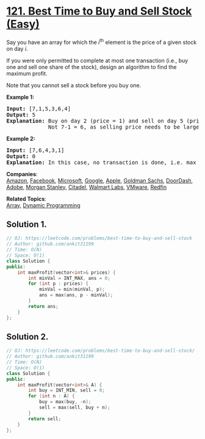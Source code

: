 # [121. Best Time to Buy and Sell Stock (Easy)](https://leetcode.com/problems/best-time-to-buy-and-sell-stock/)

<p>Say you have an array for which the <em>i</em><sup>th</sup> element is the price of a given stock on day <em>i</em>.</p>

<p>If you were only permitted to complete at most one transaction (i.e., buy one and sell one share of the stock), design an algorithm to find the maximum profit.</p>

<p>Note that you cannot sell a stock before you buy one.</p>

<p><strong>Example 1:</strong></p>

<pre><strong>Input:</strong> [7,1,5,3,6,4]
<strong>Output:</strong> 5
<strong>Explanation:</strong> Buy on day 2 (price = 1) and sell on day 5 (price = 6), profit = 6-1 = 5.
&nbsp;            Not 7-1 = 6, as selling price needs to be larger than buying price.
</pre>

<p><strong>Example 2:</strong></p>

<pre><strong>Input:</strong> [7,6,4,3,1]
<strong>Output:</strong> 0
<strong>Explanation:</strong> In this case, no transaction is done, i.e. max profit = 0.
</pre>


**Companies**:  
[Amazon](https://leetcode.com/company/amazon), [Facebook](https://leetcode.com/company/facebook), [Microsoft](https://leetcode.com/company/microsoft), [Google](https://leetcode.com/company/google), [Apple](https://leetcode.com/company/apple), [Goldman Sachs](https://leetcode.com/company/goldman-sachs), [DoorDash](https://leetcode.com/company/doordash), [Adobe](https://leetcode.com/company/adobe), [Morgan Stanley](https://leetcode.com/company/morgan-stanley), [Citadel](https://leetcode.com/company/citadel), [Walmart Labs](https://leetcode.com/company/walmart-labs), [VMware](https://leetcode.com/company/vmware), [Redfin](https://leetcode.com/company/redfin)

**Related Topics**:  
[Array](https://leetcode.com/tag/array/), [Dynamic Programming](https://leetcode.com/tag/dynamic-programming/)

## Solution 1.

```cpp
// OJ: https://leetcode.com/problems/best-time-to-buy-and-sell-stock
// Author: github.com/ankit31199
// Time: O(N)
// Space: O(1)
class Solution {
public:
    int maxProfit(vector<int>& prices) {
        int minVal = INT_MAX, ans = 0;
        for (int p : prices) {
            minVal = min(minVal, p);
            ans = max(ans, p - minVal);
        }
        return ans;
    }
};
```

## Solution 2.

```cpp
// OJ: https://leetcode.com/problems/best-time-to-buy-and-sell-stock/
// Author: github.com/ankit31199
// Time: O(N)
// Space: O(1)
class Solution {
public:
    int maxProfit(vector<int>& A) {
        int buy = INT_MIN, sell = 0;
        for (int n : A) {
            buy = max(buy, -n);
            sell = max(sell, buy + n);
        }
        return sell;
    }
};
```
